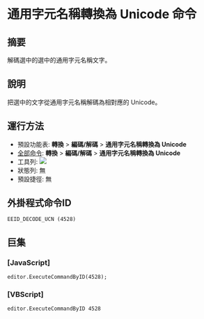 # 通用字元名稱轉換為 Unicode 命令

## 摘要

解碼選中的選中的通用字元名稱文字。

## 說明

把選中的文字從通用字元名稱解碼為相對應的 Unicode。

## 運行方法

- 預設功能表: **轉換** \> **編碼/解碼** \> **通用字元名稱轉換為 Unicode**
- [全部命令](../tools/all_commands): **轉換** \> **編碼/解碼** \> **通用字元名稱轉換為 Unicode**
- 工具列:
![](../../images/ucs2uni24x16..png)
- 狀態列: 無
- 預設捷徑: 無

## 外掛程式命令ID

```
EEID_DECODE_UCN (4528)
```

## 巨集

### \[JavaScript\]

```
editor.ExecuteCommandByID(4528);
```

### \[VBScript\]

```
editor.ExecuteCommandByID 4528
```
